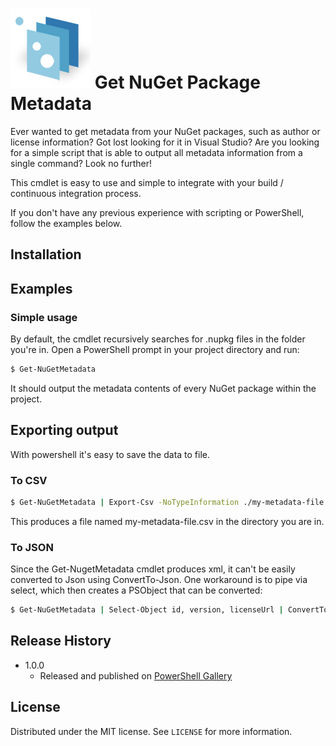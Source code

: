 # ![logo](https://github.com/SpiderUnicorn/nuget-license-information/blob/master/logo.png) Get NuGet Package Metadata
Ever wanted to get metadata from your NuGet packages, such as author or license information? 
Got lost looking for it in Visual Studio? Are you looking for a simple script that is able to 
output all metadata information from a single command?
Look no further!

This cmdlet is easy to use and simple to integrate with your build / continuous integration process.

If you don't have any previous experience with scripting or PowerShell, follow the examples below.

## Installation

## Examples
### Simple usage
By default, the cmdlet recursively searches for .nupkg files in the folder you're in.
Open a PowerShell prompt in your project directory and run:
```sh
$ Get-NuGetMetadata
```
It should output the metadata contents of every NuGet package within the project.
## Exporting output
With powershell it's easy to save the data to file.
### To CSV
```sh
$ Get-NuGetMetadata | Export-Csv -NoTypeInformation ./my-metadata-file.csv
```
This produces a file named my-metadata-file.csv in the directory you are in.
### To JSON
Since the Get-NugetMetadata cmdlet produces xml, it can't be easily converted to Json using ConvertTo-Json.
One workaround is to pipe via select, which then creates a PSObject that can be converted:
```sh
$ Get-NuGetMetadata | Select-Object id, version, licenseUrl | ConvertTo-Json | Out-File ./my-metadata-file.csv
```


## Release History

* 1.0.0
    * Released and published on [PowerShell Gallery](https://www.powershellgallery.com/)

## License

Distributed under the MIT license. See ``LICENSE`` for more information.
